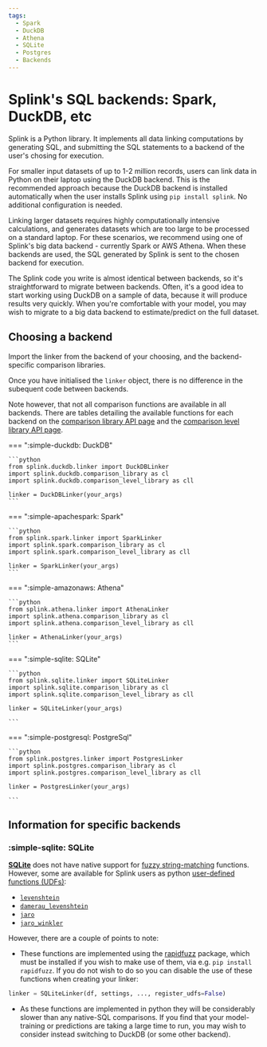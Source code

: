 ```yaml
---
tags:
  - Spark
  - DuckDB
  - Athena
  - SQLite
  - Postgres
  - Backends
---
```


# Splink's SQL backends: Spark, DuckDB, etc

Splink is a Python library. It implements all data linking computations by generating SQL, and submitting the SQL statements to a backend of the user's chosing for execution.

For smaller input datasets of up to 1-2 million records, users can link data in Python on their laptop using the DuckDB backend. This is the recommended approach because the DuckDB backend is installed automatically when the user installs Splink using `pip install splink`. No additional configuration is needed.

Linking larger datasets requires highly computationally intensive calculations, and generates datasets which are too large to be processed on a standard laptop. For these scenarios, we recommend using one of Splink's big data backend - currently Spark or AWS Athena. When these backends are used, the SQL generated by Splink is sent to the chosen backend for execution.

The Splink code you write is almost identical between backends, so it's straightforward to migrate between backends. Often, it's a good idea to start working using DuckDB on a sample of data, because it will produce results very quickly. When you're comfortable with your model, you may wish to migrate to a big data backend to estimate/predict on the full dataset.

## Choosing a backend

Import the linker from the backend of your choosing, and the backend-specific comparison libraries.

Once you have initialised the `linker` object, there is no difference in the subequent code between backends.

Note however, that not all comparison functions are available in all backends.
There are tables detailing the available functions for each backend on
the [comparison library API page](../comparison_library.html) and the [comparison level library API page](../comparison_level_library.html).

=== ":simple-duckdb: DuckDB"

    ```python
    from splink.duckdb.linker import DuckDBLinker
    import splink.duckdb.comparison_library as cl
    import splink.duckdb.comparison_level_library as cll

    linker = DuckDBLinker(your_args)
    ```

=== ":simple-apachespark: Spark"

    ```python
    from splink.spark.linker import SparkLinker
    import splink.spark.comparison_library as cl
    import splink.spark.comparison_level_library as cll

    linker = SparkLinker(your_args)
    ```

=== ":simple-amazonaws: Athena"

    ```python
    from splink.athena.linker import AthenaLinker
    import splink.athena.comparison_library as cl
    import splink.athena.comparison_level_library as cll

    linker = AthenaLinker(your_args)
    ```

=== ":simple-sqlite: SQLite"

    ```python
    from splink.sqlite.linker import SQLiteLinker
    import splink.sqlite.comparison_library as cl
    import splink.sqlite.comparison_level_library as cll

    linker = SQLiteLinker(your_args)

    ```

=== ":simple-postgresql: PostgreSql"

    ```python
    from splink.postgres.linker import PostgresLinker
    import splink.postgres.comparison_library as cl
    import splink.postgres.comparison_level_library as cll

    linker = PostgresLinker(your_args)

    ```

## Information for specific backends

### :simple-sqlite: SQLite

[**SQLite**](https://www.sqlite.org/index.html) does not have native support for [fuzzy string-matching](./comparators.html) functions.
However, some are available for Splink users as python [user-defined functions (UDFs)](../dev_guides/udfs.html#sqlite):

* [`levenshtein`](../comparison_level_library.html#splink.comparison_level_library.LevenshteinLevelBase)
* [`damerau_levenshtein`](../comparison_level_library.html#splink.comparison_level_library.DamerauLevenshteinLevelBase)
* [`jaro`](../comparison_level_library.html#splink.comparison_level_libraryJaroLevelBase)
* [`jaro_winkler`](../comparison_level_library.html#splink.comparison_level_library.JaroWinklerLevelBase)

However, there are a couple of points to note:

* These functions are implemented using the [rapidfuzz](https://maxbachmann.github.io/RapidFuzz/) package, which must be installed if you wish to make use of them, via e.g. `pip install rapidfuzz`. If you do not wish to do so you can disable the use of these functions when creating your linker:
```py
linker = SQLiteLinker(df, settings, ..., register_udfs=False)
```
* As these functions are implemented in python they will be considerably slower than any native-SQL comparisons. If you find that your model-training or predictions are taking a large time to run, you may wish to consider instead switching to DuckDB (or some other backend).

